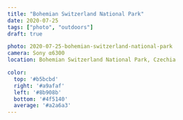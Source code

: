 ```yaml
---
title: "Bohemian Switzerland National Park"
date: 2020-07-25
tags: ["photo", "outdoors"]
draft: true

photo: 2020-07-25-bohemian-switzerland-national-park
camera: Sony α6300
location: Bohemian Switzerland National Park, Czechia

color:
  top: '#b5bcbd'
  right: '#a9afaf'
  left: '#8b908b'
  bottom: '#4f5140'
  average: '#a2a6a3'
---
```


